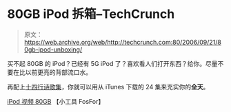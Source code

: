 # 80GB iPod 拆箱–TechCrunch

> 原文：<https://web.archive.org/web/http://techcrunch.com:80/2006/09/21/80gb-ipod-unboxing/>

买不起 80GB 的 iPod？已经有 5G iPod 了？喜欢看人们打开东西？给你。尽量不要在比以前更亮的背部流口水。

再配上[十四行诗歌集](https://web.archive.org/web/20201124130933/http://crunchgear.com/2006/09/21/sonnet-volta-gives-your-ipod-even-more-juice/)，你就可以用从 iTunes 下载的 24 集来充实你的**全天**。

[iPod 视频 80GB](https://web.archive.org/web/20201124130933/http://gadgets.fosfor.se/ipod-video-80gb-unboxing/#more-1501) 【小工具 FosFor】